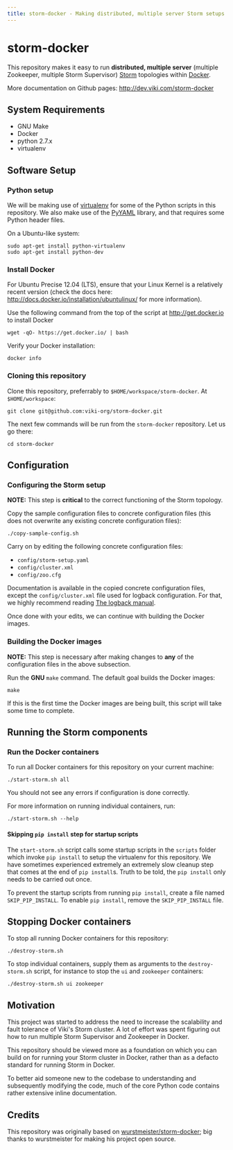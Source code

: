 ```yaml
---
title: storm-docker - Making distributed, multiple server Storm setups easy, in Docker
---
```


storm-docker
============

This repository makes it easy to run **distributed, multiple server**
(multiple Zookeeper, multiple Storm Supervisor)
[Storm](http://storm.incubator.apache.org/) topologies within
[Docker](https://www.docker.io/).

More documentation on Github pages: http://dev.viki.com/storm-docker

## System Requirements

- GNU Make
- Docker
- python 2.7.x
- virtualenv

## Software Setup

### Python setup

We will be making use of [virtualenv](http://virtualenv.readthedocs.org/en/latest/)
for some of the Python scripts in this repository. We also make use of the
[PyYAML](http://pyyaml.org/) library, and that requires some Python header
files.

On a Ubuntu-like system:

    sudo apt-get install python-virtualenv
    sudo apt-get install python-dev

### Install Docker

For Ubuntu Precise 12.04 (LTS), ensure that your Linux Kernel is a relatively
recent version (check the docs here:
http://docs.docker.io/installation/ubuntulinux/ for more information).

Use the following command from the top of the script at http://get.docker.io
to install Docker

    wget -qO- https://get.docker.io/ | bash

Verify your Docker installation:

    docker info

### Cloning this repository

Clone this repository, preferrably to `$HOME/workspace/storm-docker`.
At `$HOME/workspace`:

    git clone git@github.com:viki-org/storm-docker.git

The next few commands will be run from the `storm-docker` repository. Let us
go there:

    cd storm-docker

## Configuration

### Configuring the Storm setup

**NOTE:** This step is **critical** to the correct functioning of the Storm
topology.

Copy the sample configuration files to concrete configuration files (this does
not overwrite any existing concrete configuration files):

    ./copy-sample-config.sh

Carry on by editing the following concrete configuration files:

- `config/storm-setup.yaml`
- `config/cluster.xml`
- `config/zoo.cfg`

Documentation is available in the copied concrete configuration files, except
the `config/cluster.xml` file used for logback configuration. For that, we
highly recommend reading
[The logback manual](http://logback.qos.ch/manual/).

Once done with your edits, we can continue with building the Docker images.

### Building the Docker images

**NOTE:** This step is necessary after making changes to **any** of the
configuration files in the above subsection.

Run the **GNU** `make` command. The default goal builds the Docker images:

    make

If this is the first time the Docker images are being built, this script will
take some time to complete.

## Running the Storm components

### Run the Docker containers

To run all Docker containers for this repository on your current machine:

    ./start-storm.sh all

You should not see any errors if configuration is done correctly.

For more information on running individual containers, run:

    ./start-storm.sh --help

#### Skipping `pip install` step for startup scripts

The `start-storm.sh` script calls some startup scripts in the `scripts` folder
which invoke `pip install` to setup the virtualenv for this repository.
We have sometimes experienced extremely an extremely slow cleanup step
that comes at the end of `pip install`s.
Truth to be told, the `pip install` only needs to be carried out once.

To prevent the startup scripts from running `pip install`, create a file named
`SKIP_PIP_INSTALL`. To enable `pip install`, remove the `SKIP_PIP_INSTALL` file.

## Stopping Docker containers

To stop all running Docker containers for this repository:

    ./destroy-storm.sh

To stop individual containers, supply them as arguments to the
`destroy-storm.sh` script, for instance to stop the `ui` and `zookeeper`
containers:

    ./destroy-storm.sh ui zookeeper

## Motivation

This project was started to address the need to increase the scalability and
fault tolerance of Viki's Storm cluster. A lot of effort was spent figuring out
how to run multiple Storm Supervisor and Zookeeper in Docker.

This repository should be viewed more as a foundation on which you can build
on for running your Storm cluster in Docker, rather than as a defacto standard
for running Storm in Docker.

To better aid someone new to the codebase to understanding and subsequently
modifying the code, much of the core Python code contains rather extensive
inline documentation.

## Credits

This repository was originally based on
[wurstmeister/storm-docker](https://github.com/wurstmeister/storm-docker);
big thanks to wurstmeister for making his project open source.
